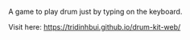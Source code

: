 A game to play drum just by typing on the keyboard.

Visit here: https://tridinhbui.github.io/drum-kit-web/